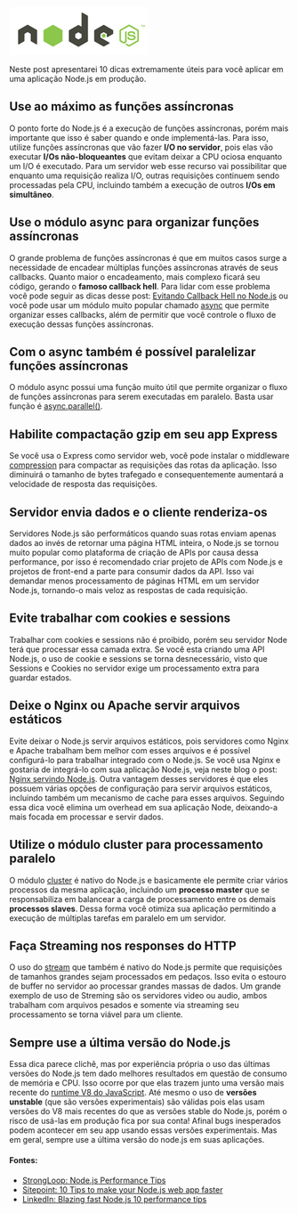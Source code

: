 ![Otimizando aplicações Node.js](images/nodejs-logo.jpg "Otimizando aplicações Node.js")

Neste post apresentarei 10 dicas extremamente úteis para você aplicar em uma aplicação Node.js em produção.

## Use ao máximo as funções assíncronas

O ponto forte do Node.js é a execução de funções assíncronas, porém mais importante que isso é saber quando e onde implementá-las. Para isso, utilize funções assíncronas que vão fazer **I/O no servidor**, pois elas vão executar **I/Os não-bloqueantes** que evitam deixar a CPU ociosa enquanto um I/O é executado. Para um servidor web esse recurso vai possibilitar que enquanto uma requisição realiza I/O, outras requisições continuem sendo processadas pela CPU, incluindo também a execução de outros **I/Os em simultâneo**.

## Use o módulo async para organizar funções assíncronas

O grande problema de funções assíncronas é que em muitos casos surge a necessidade de encadear múltiplas funções assíncronas através de seus callbacks. Quanto maior o encadeamento, mais complexo ficará seu código, gerando o **famoso callback hell**. Para lidar com esse problema você pode seguir as dicas desse post: [Evitando Callback Hell no Node.js](http://udgwebdev.com/evitando-callback-hell-no-node-js) ou você pode usar um módulo muito popular chamado [async](https://github.com/caolan/async) que permite organizar esses callbacks, além de permitir que você controle o fluxo de execução dessas funções assíncronas.

## Com o async também é possível paralelizar funções assíncronas

O módulo async possui uma função muito útil que permite organizar o fluxo de funções assíncronas para serem executadas em paralelo. Basta usar função é [async.parallel()](https://github.com/caolan/async#parallel).

## Habilite compactação gzip em seu app Express

Se você usa o Express como servidor web, você pode instalar o middleware [compression](https://github.com/expressjs/compression) para compactar as requisições das rotas da aplicação. Isso diminuirá o tamanho de bytes trafegado e consequentemente aumentará a velocidade de resposta das requisições.

## Servidor envia dados e o cliente renderiza-os

Servidores Node.js são performáticos quando suas rotas enviam apenas dados ao invés de retornar uma página HTML inteira, o Node.js se tornou muito popular como plataforma de criação de APIs por causa dessa performance, por isso é recomendado criar projeto de APIs com Node.js e projetos de front-end a parte para consumir dados da API. Isso vai demandar menos processamento de páginas HTML em um servidor Node.js, tornando-o mais veloz as respostas de cada requisição.

## Evite trabalhar com cookies e sessions

Trabalhar com cookies e sessions não é proibido, porém seu servidor Node terá que processar essa camada extra. Se você esta criando uma API Node.js, o uso de cookie e sessions se torna desnecessário, visto que Sessions e Cookies no servidor exige um processamento extra para guardar estados.

## Deixe o Nginx ou Apache servir arquivos estáticos

Evite deixar o Node.js servir arquivos estáticos, pois servidores como Nginx e Apache trabalham bem melhor com esses arquivos e é possível configurá-lo para trabalhar integrado com o Node.js. Se você usa Nginx e gostaria de integrá-lo com sua aplicação Node.js, veja neste blog o post: [Nginx servindo Node.js](http://udgwebdev.com/nginx-servindo-nodejs/). Outra vantagem desses servidores é que eles possuem várias opções de configuração para servir arquivos estáticos, incluindo também um mecanismo de cache para esses arquivos. Seguindo essa dica você elimina um overhead em sua aplicação Node, deixando-a mais focada em processar e servir dados.

## Utilize o módulo cluster para processamento paralelo

O módulo [cluster](http://nodejs.org/api/cluster.html) é nativo do Node.js e basicamente ele permite criar vários processos da mesma aplicação, incluindo um **processo master** que se responsabiliza em balancear a carga de processamento entre os demais **processos slaves**. Dessa forma você otimiza sua aplicação permitindo a execução de múltiplas tarefas em paralelo em um servidor.

## Faça Streaming nos responses do HTTP

O uso do [stream](http://nodejs.org/api/stream.html) que também é nativo do Node.js permite que requisições de tamanhos grandes sejam processados em pedaços. Isso evita o estouro de buffer no servidor ao processar grandes massas de dados. Um grande exemplo de uso de Streming são os servidores video ou audio, ambos trabalham com arquivos pesados e somente via streaming seu processamento se torna viável para um cliente.

## Sempre use a última versão do Node.js

Essa dica parece clichê, mas por experiência própria o uso das últimas versões do Node.js tem dado melhores resultados em questão de consumo de memória e CPU. Isso ocorre por que elas trazem junto uma versão mais recente do [runtime V8 do JavaScript](https://code.google.com/p/v8/). Até mesmo o uso de **versões unstable** (que são versões experimentais) são válidas pois elas usam versões do V8 mais recentes do que as versões stable do Node.js, porém o risco de usá-las em produção fica por sua conta! Afinal bugs inesperados podem acontecer em seu app usando essas versões experimentais. Mas em geral, sempre use a última versão do node.js em suas aplicações.

#### Fontes:

#### 

*   [StrongLoop: Node.js Performance Tips](http://strongloop.com/node-js/node-js-performance-tips/)
*   [Sitepoint: 10 Tips to make your Node.js web app faster](http://www.sitepoint.com/10-tips-make-node-js-web-app-faster/)
*   [LinkedIn: Blazing fast Node.js 10 performance tips](http://engineering.linkedin.com/nodejs/blazing-fast-nodejs-10-performance-tips-linkedin-mobile)